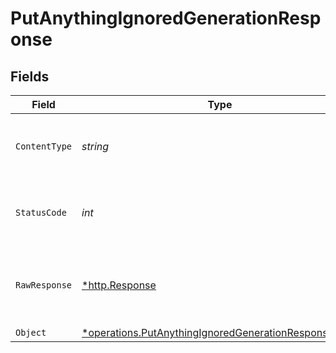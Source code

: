 # PutAnythingIgnoredGenerationResponse


## Fields

| Field                                                                                                                              | Type                                                                                                                               | Required                                                                                                                           | Description                                                                                                                        |
| ---------------------------------------------------------------------------------------------------------------------------------- | ---------------------------------------------------------------------------------------------------------------------------------- | ---------------------------------------------------------------------------------------------------------------------------------- | ---------------------------------------------------------------------------------------------------------------------------------- |
| `ContentType`                                                                                                                      | *string*                                                                                                                           | :heavy_check_mark:                                                                                                                 | HTTP response content type for this operation                                                                                      |
| `StatusCode`                                                                                                                       | *int*                                                                                                                              | :heavy_check_mark:                                                                                                                 | HTTP response status code for this operation                                                                                       |
| `RawResponse`                                                                                                                      | [*http.Response](https://pkg.go.dev/net/http#Response)                                                                             | :heavy_minus_sign:                                                                                                                 | Raw HTTP response; suitable for custom response parsing                                                                            |
| `Object`                                                                                                                           | [*operations.PutAnythingIgnoredGenerationResponseBody](../../../pkg/models/operations/putanythingignoredgenerationresponsebody.md) | :heavy_minus_sign:                                                                                                                 | OK                                                                                                                                 |